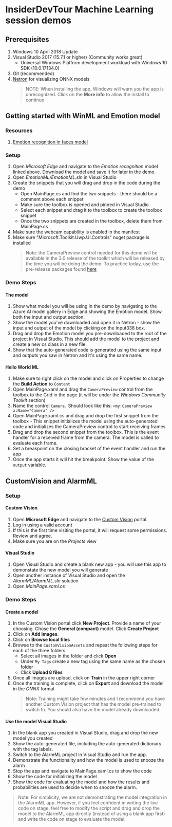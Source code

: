 
# InsiderDevTour Machine Learning session demos

## Prerequisites
1. Windows 10 April 2018 Update
1. Visual Studio 2017 (15.7.1 or higher) (Community works great)
    - Universal Windows Platform development workload with Windows 10 SDK (10.0.17134.0)
1. Git (recommended)
1. [Netron](https://github.com/lutzroeder/Netron/releases) for visualizing ONNX models
    > NOTE: When installing the app, Windows will warn you the app is unrecognized. Click on the **More info** to allow the install to continue

## Getting started with WinML and Emotion model

### Resources
1. [Emotion recognition in faces model](https://gallery.azure.ai/Model/Emotion-recognition-in-faces-FER)

### Setup
1. Open *Microsoft Edge* and navigate to the *Emotion recognition* model linked above. Download the model and save it for later in the demo.
1. Open *EmotionML/EmotionML.sln* in Visual Studio
1. Create the snippets that you will drag and drop in the code during the demo
    - Open MainPage.cs and find the two snippets - there should be a comment above each snippet
    - Make sure the toolbox is opened and pinned in Visual Studio
    - Select each snippet and drag it to the toolbox to create the toolbox snippet
    - Once the two snippets are created in the toolbox, delete them from MainPage.cs
1. Make sure the webcam capability is enabled in the manifest
1. Make sure "Microsoft.Toolkit.Uwp.UI.Controls" nuget package is installed
    > Note: the CameraPreview control needed for this demo will be available in the 3.0 release of the toolkit which will be released by the time you will be doing the demo. To practice today, use the pre-release packages found [here](https://1drv.ms/u/s!AjZLNGpIZBbgr9Ru0aDufcJ3gaXV2A)

### Demo Steps

#### The model
1. Show what model you will be using in the demo by navigating to the Azure AI model gallery in Edge and showing the Emotion model. Show both the input and output section.
1. Show the model you've downloaded and open it in Netron - show the input and output of the model by clicking on the Input338 box.
1. Drag and drop the Emotion model you pre-downloaded to the root of the project in Visual Studio. This should add the model to the project and create a new cs class in a new file.
1. Show that the auto-generated code is generated using the same input and outputs you saw in Netron and it's using the same name.

#### Hello World ML
1. Make sure to right click on the model and click on Properties to change the **Build Action** to `Content` 
1. Open MainPage.xaml and drag the `CameraPreview` control from the toolbox to the Grid in the page (it will be under the *Windows Community Toolkit* section)
1. Name the control `Camera.` Should look like this: `<my:CameraPreview x:Name="Camera" />`
1. Open MainPage.xaml.cs and drag and drop the first snippet from the toolbox - This snippet initializes the model using the auto-generated code and initializes the CameraPreview control to start receiving frames
1. Drag and drop the second snippet from the toolbox. This is the event handler for a received frame from the camera. The model is called to evaluate each frame.
1. Set a breakpoint on the closing bracket of the event handler and run the app
1. Once the app starts it will hit the breakpoint. Show the value of the `output` variable.

## CustomVision and AlarmML

### Setup

#### Custom Vision
1. Open **Microsoft Edge** and navigate to the [Custom Vision](https://www.customvision.ai) portal.
1. Log in using a valid account
1. If this is the first time visiting the portal, it will request some permissions. Review and agree.
1. Make sure you are on the *Projects* view

#### Visual Studio
1. Open Visual Studio and create a blank new app - you will use this app to demonstate the new model you will generate
1. Open another instance of Visual Studio and open the *AlarmML/AlarmML.sln* solution
1. Open *MainPage.xaml.cs*

### Demo Steps

#### Create a model
1. In the Custom Vision portal click **New Project**. Provide a name of your choosing. Chose the **General (compact)** model. Click **Create Project**
1. Click on **Add images**. 
1. Click on **Browse local files**
1. Browse to the `CustomVisionAssets` and repeat the following steps for each of the three folders
    - Select all images in the folder and click **Open**
    - Under `My Tags` create a new tag using the same name as the chosen folder
    - Click **Upload 8 files**
1. Once all images are upload, click on **Train** in the upper right corner
1. Once the training is complete, click on **Export** and download the model in the *ONNX* format
    > Note: Training might take few minutes and I recommend you have another Custom Vision project that has the model pre-trained to switch to. You should also have the model already downloaded.

#### Use the model Visual Studio
1. In the blank app you created in Visual Studio, drag and drop the new model you created
1. Show the auto-generated file, including the auto-generated dictionary with the tag labels.
1. Switch to the AlarmML project in Visual Studio and run the app.
1. Demonstrate the functionality and how the model is used to snooze the alarm
1. Stop the app and navigate to MainPage.xaml.cs to show the code
1. Show the code for initializing the model
1. Show the code for evaluating the model and how the results and probabilities are used to decide when to snooze the alarm.

> Note: For simplicity, we are not demonstrating the model integration in the AlarmML app. However, if you feel confident in writing the live code on stage, feel free to modify the script and drag and drop the model to the AlarmML app directly (instead of using a blank app first) and write the code on stage to evaluate the model.
